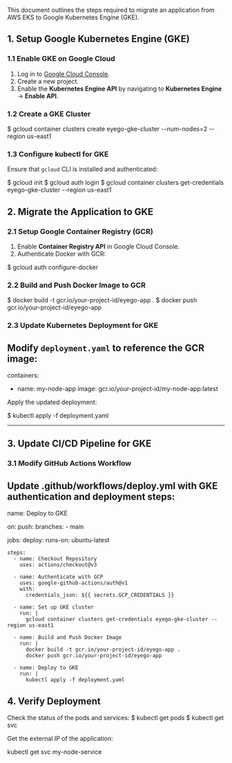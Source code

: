 This document outlines the steps required to migrate an application from AWS EKS to Google Kubernetes Engine (GKE).

## **1. Setup Google Kubernetes Engine (GKE)**
### **1.1 Enable GKE on Google Cloud**
1. Log in to [Google Cloud Console](https://console.cloud.google.com/).
2. Create a new project.
3. Enable the **Kubernetes Engine API** by navigating to **Kubernetes Engine** → **Enable API**.

### **1.2 Create a GKE Cluster**

 $ gcloud container clusters create eyego-gke-cluster --num-nodes=2 --region us-east1


### **1.3 Configure kubectl for GKE**
Ensure that `gcloud` CLI is installed and authenticated:

 $ gcloud init
 $ gcloud auth login
 $ gcloud container clusters get-credentials eyego-gke-cluster --region us-east1




## **2. Migrate the Application to GKE**
### **2.1 Setup Google Container Registry (GCR)**

1. Enable **Container Registry API** in Google Cloud Console.
2. Authenticate Docker with GCR:
 
  $ gcloud auth configure-docker
   

### **2.2 Build and Push Docker Image to GCR**

  $ docker build -t gcr.io/your-project-id/eyego-app .
  $ docker push gcr.io/your-project-id/eyego-app


### **2.3 Update Kubernetes Deployment for GKE**
Modify `deployment.yaml` to reference the GCR image:
---
 containers:
   - name: my-node-app
     image: gcr.io/your-project-id/my-node-app:latest

Apply the updated deployment:

  $ kubectl apply -f deployment.yaml

---

## **3. Update CI/CD Pipeline for GKE**
### **3.1 Modify GitHub Actions Workflow**
Update .github/workflows/deploy.yml with GKE authentication and deployment steps:
---
name: Deploy to GKE

on:
  push:
    branches:
      - main

jobs:
  deploy:
    runs-on: ubuntu-latest

    steps:
      - name: Checkout Repository
        uses: actions/checkout@v3

      - name: Authenticate with GCP
        uses: google-github-actions/auth@v1
        with:
          credentials_json: ${{ secrets.GCP_CREDENTIALS }}

      - name: Set up GKE cluster
        run: |
          gcloud container clusters get-credentials eyego-gke-cluster --region us-east1

      - name: Build and Push Docker Image
        run: |
          docker build -t gcr.io/your-project-id/eyego-app .
          docker push gcr.io/your-project-id/eyego-app

      - name: Deploy to GKE
        run: |
          kubectl apply -f deployment.yaml


## **4. Verify Deployment**
Check the status of the pods and services:
  $ kubectl get pods
  $ kubectl get svc

Get the external IP of the application:

 kubectl get svc my-node-service








